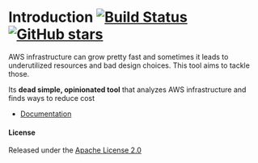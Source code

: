 # Introduction  [![Build Status](https://github.com/vinay-lodha/greenbot/workflows/Build/badge.svg)](https://github.com/vinay-lodha/greenbot/actions?query=workflow%3ABuild) [![GitHub stars](https://img.shields.io/github/stars/vinay-lodha/greenbot.svg?style=social&label=Star)](https://GitHub.com/vinay-lodha/greenbot/stargazers/) 



AWS infrastructure can grow pretty fast and sometimes it leads to underutilized resources and bad design choices. This tool aims to tackle those.

Its **dead simple, opinionated tool** that analyzes AWS infrastructure and finds ways to reduce cost


* [Documentation](https://vinay-lodha.gitbook.io/greenbot/)



#### License

Released under the [Apache License 2.0](https://github.com/vinay-lodha/greenbot/blob/master/LICENSE)

